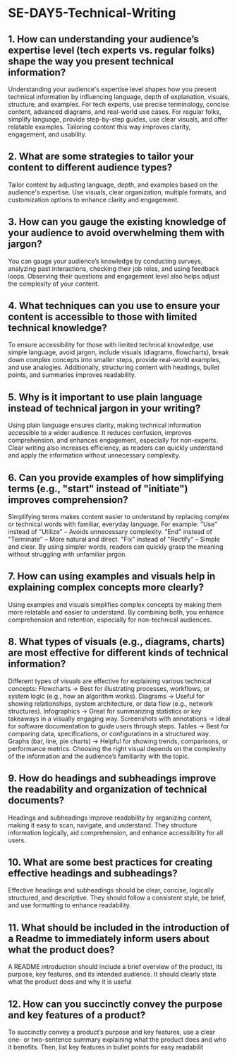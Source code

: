 # SE-DAY5-Technical-Writing
## 1. How can understanding your audience’s expertise level (tech experts vs. regular folks) shape the way you present technical information?
Understanding your audience's expertise level shapes how you present technical information by influencing language, depth of explanation, visuals, structure, and examples. For tech experts, use precise terminology, concise content, advanced diagrams, and real-world use cases. For regular folks, simplify language, provide step-by-step guides, use clear visuals, and offer relatable examples. Tailoring content this way improves clarity, engagement, and usability.

## 2. What are some strategies to tailor your content to different audience types?
Tailor content by adjusting language, depth, and examples based on the audience's expertise. Use visuals, clear organization, multiple formats, and customization options to enhance clarity and engagement.

## 3. How can you gauge the existing knowledge of your audience to avoid overwhelming them with jargon?
You can gauge your audience’s knowledge by conducting surveys, analyzing past interactions, checking their job roles, and using feedback loops. Observing their questions and engagement level also helps adjust the complexity of your content.

## 4. What techniques can you use to ensure your content is accessible to those with limited technical knowledge?
To ensure accessibility for those with limited technical knowledge, use simple language, avoid jargon, include visuals (diagrams, flowcharts), break down complex concepts into smaller steps, provide real-world examples, and use analogies. Additionally, structuring content with headings, bullet points, and summaries improves readability.

## 5. Why is it important to use plain language instead of technical jargon in your writing?
Using plain language ensures clarity, making technical information accessible to a wider audience. It reduces confusion, improves comprehension, and enhances engagement, especially for non-experts. Clear writing also increases efficiency, as readers can quickly understand and apply the information without unnecessary complexity.

## 6. Can you provide examples of how simplifying terms (e.g., "start" instead of "initiate") improves comprehension?
Simplifying terms makes content easier to understand by replacing complex or technical words with familiar, everyday language. For example:
"Use" instead of "Utilize" – Avoids unnecessary complexity.
"End" instead of "Terminate" – More natural and direct.
"Fix" instead of "Rectify" – Simple and clear.
By using simpler words, readers can quickly grasp the meaning without struggling with unfamiliar jargon.

## 7. How can using examples and visuals help in explaining complex concepts more clearly?
Using examples and visuals simplifies complex concepts by making them more relatable and easier to understand.
By combining both, you enhance comprehension and retention, especially for non-technical audiences.

## 8. What types of visuals (e.g., diagrams, charts) are most effective for different kinds of technical information?
Different types of visuals are effective for explaining various technical concepts:
Flowcharts → Best for illustrating processes, workflows, or system logic (e.g., how an algorithm works).
Diagrams → Useful for showing relationships, system architecture, or data flow (e.g., network structures).
Infographics → Great for summarizing statistics or key takeaways in a visually engaging way.
Screenshots with annotations → Ideal for software documentation to guide users through steps.
Tables → Best for comparing data, specifications, or configurations in a structured way.
Graphs (bar, line, pie charts) → Helpful for showing trends, comparisons, or performance metrics.
Choosing the right visual depends on the complexity of the information and the audience’s familiarity with the topic.

## 9. How do headings and subheadings improve the readability and organization of technical documents?
Headings and subheadings improve readability by organizing content, making it easy to scan, navigate, and understand. They structure information logically, aid comprehension, and enhance accessibility for all users.

## 10. What are some best practices for creating effective headings and subheadings?
Effective headings and subheadings should be clear, concise, logically structured, and descriptive. They should follow a consistent style, be brief, and use formatting to enhance readability.

## 11. What should be included in the introduction of a Readme to immediately inform users about what the product does?
A README introduction should include a brief overview of the product, its purpose, key features, and its intended audience. It should clearly state what the product does and why it is useful

## 12. How can you succinctly convey the purpose and key features of a product?
To succinctly convey a product’s purpose and key features, use a clear one- or two-sentence summary explaining what the product does and who it benefits. Then, list key features in bullet points for easy readabilit
